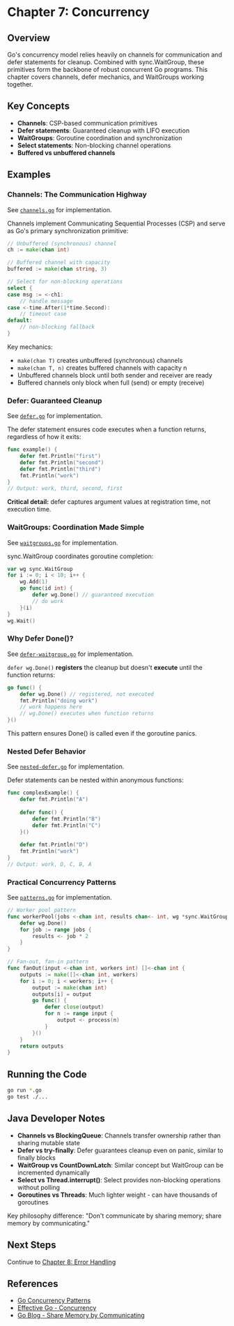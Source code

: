# Chapter 7: Concurrency

## Overview

Go's concurrency model relies heavily on channels for communication and defer statements for cleanup. Combined with sync.WaitGroup, these primitives form the backbone of robust concurrent Go programs. This chapter covers channels, defer mechanics, and WaitGroups working together.

## Key Concepts

- **Channels**: CSP-based communication primitives
- **Defer statements**: Guaranteed cleanup with LIFO execution
- **WaitGroups**: Goroutine coordination and synchronization
- **Select statements**: Non-blocking channel operations
- **Buffered vs unbuffered channels**

## Examples

### Channels: The Communication Highway
See [`channels.go`](./channels.go) for implementation.

Channels implement Communicating Sequential Processes (CSP) and serve as Go's primary synchronization primitive:

```go
// Unbuffered (synchronous) channel
ch := make(chan int)

// Buffered channel with capacity
buffered := make(chan string, 3)

// Select for non-blocking operations
select {
case msg := <-ch1:
    // handle message
case <-time.After(1*time.Second):
    // timeout case
default:
    // non-blocking fallback
}
```

Key mechanics:
- `make(chan T)` creates unbuffered (synchronous) channels
- `make(chan T, n)` creates buffered channels with capacity n
- Unbuffered channels block until both sender and receiver are ready
- Buffered channels only block when full (send) or empty (receive)

### Defer: Guaranteed Cleanup
See [`defer.go`](./defer.go) for implementation.

The defer statement ensures code executes when a function returns, regardless of how it exits:

```go
func example() {
    defer fmt.Println("first")
    defer fmt.Println("second") 
    defer fmt.Println("third")
    fmt.Println("work")
}
// Output: work, third, second, first
```

**Critical detail:** defer captures argument values at registration time, not execution time.

### WaitGroups: Coordination Made Simple
See [`waitgroups.go`](./waitgroups.go) for implementation.

sync.WaitGroup coordinates goroutine completion:

```go
var wg sync.WaitGroup
for i := 0; i < 10; i++ {
    wg.Add(1)
    go func(id int) {
        defer wg.Done() // guaranteed execution
        // do work
    }(i)
}
wg.Wait()
```

### Why Defer Done()?
See [`defer-waitgroup.go`](./defer-waitgroup.go) for implementation.

`defer wg.Done()` **registers** the cleanup but doesn't **execute** until the function returns:

```go
go func() {
    defer wg.Done() // registered, not executed
    fmt.Println("doing work")
    // work happens here
    // wg.Done() executes when function returns
}()
```

This pattern ensures Done() is called even if the goroutine panics.

### Nested Defer Behavior
See [`nested-defer.go`](./nested-defer.go) for implementation.

Defer statements can be nested within anonymous functions:

```go
func complexExample() {
    defer fmt.Println("A")
    
    defer func() {
        defer fmt.Println("B")
        defer fmt.Println("C")
    }()
    
    defer fmt.Println("D")
    fmt.Println("work")
}
// Output: work, D, C, B, A
```

### Practical Concurrency Patterns
See [`patterns.go`](./patterns.go) for implementation.

```go
// Worker pool pattern
func workerPool(jobs <-chan int, results chan<- int, wg *sync.WaitGroup) {
    defer wg.Done()
    for job := range jobs {
        results <- job * 2
    }
}

// Fan-out, fan-in pattern
func fanOut(input <-chan int, workers int) []<-chan int {
    outputs := make([]<-chan int, workers)
    for i := 0; i < workers; i++ {
        output := make(chan int)
        outputs[i] = output
        go func() {
            defer close(output)
            for n := range input {
                output <- process(n)
            }
        }()
    }
    return outputs
}
```

## Running the Code

```bash
go run *.go
go test ./...
```

## Java Developer Notes

- **Channels vs BlockingQueue**: Channels transfer ownership rather than sharing mutable state
- **Defer vs try-finally**: Defer guarantees cleanup even on panic, similar to finally blocks
- **WaitGroup vs CountDownLatch**: Similar concept but WaitGroup can be incremented dynamically
- **Select vs Thread.interrupt()**: Select provides non-blocking operations without polling
- **Goroutines vs Threads**: Much lighter weight - can have thousands of goroutines

Key philosophy difference: "Don't communicate by sharing memory; share memory by communicating."

## Next Steps

Continue to [Chapter 8: Error Handling](../08-error-handling/)

## References

- [Go Concurrency Patterns](https://talks.golang.org/2012/concurrency.slide)
- [Effective Go - Concurrency](https://golang.org/doc/effective_go.html#concurrency)
- [Go Blog - Share Memory by Communicating](https://blog.golang.org/codelab-share)